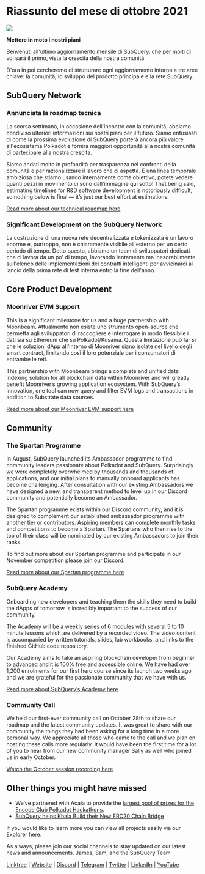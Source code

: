 # Riassunto del mese di ottobre 2021

![](https://miro.medium.com/max/1400/1*Yf3LOc6onAZ-XRQLPyxAmQ.png)

**Mettere in moto i nostri piani**

Benvenuti all'ultimo aggiornamento mensile di SubQuery, che per molti di voi sarà il primo, vista la crescita della nostra comunità.

D'ora in poi cercheremo di strutturare ogni aggiornamento intorno a tre aree chiave: la comunità, lo sviluppo del prodotto principale e la rete SubQuery.

## SubQuery Network

### Annunciata la roadmap tecnica

La scorsa settimana, in occasione dell'incontro con la comunità, abbiamo condiviso ulteriori informazioni sui nostri piani per il futuro. Siamo entusiasti di come la prossima evoluzione di SubQuery porterà ancora più valore all'ecosistema Polkadot e fornirà maggiori opportunità alla nostra comunità di partecipare alla nostra crescita.

Siamo andati molto in profondità per trasparenza nei confronti della comunità e per razionalizzare il lavoro che ci aspetta. È una linea temporale ambiziosa che stiamo usando internamente come obiettivo, potete vedere quanti pezzi in movimento ci sono dall'immagine qui sotto! That being said, estimating timelines for R&D software development is notoriously difficult, so nothing below is final — it’s just our best effort at estimations.

[Read more about our technical roadmap here](../blogs/20211029-roadmap-october.md)

### Significant Development on the SubQuery Network

La costruzione di una nuova rete decentralizzata e tokenizzata è un lavoro enorme e, purtroppo, non è chiaramente visibile all'esterno per un certo periodo di tempo. Detto questo, abbiamo un team di sviluppatori dedicati che ci lavora da un po' di tempo, lavorando lentamente ma inesorabilmente sull'elenco delle implementazioni dei contratti intelligenti per avvicinarci al lancio della prima rete di test interna entro la fine dell'anno.

## Core Product Development

### Moonriver EVM Support

This is a significant milestone for us and a huge partnership with Moonbeam. Attualmente non esiste uno strumento open-source che permetta agli sviluppatori di raccogliere e interrogare in modo flessibile i dati sia su Ethereum che su Polkadot/Kusama. Questa limitazione può far sì che le soluzioni dApp all'interno di Moonriver siano isolate nel livello degli smart contract, limitando così il loro potenziale per i consumatori di entrambe le reti.

This partnership with Moonbeam brings a complete and unified data indexing solution for all blockchain data within Moonriver and will greatly benefit Moonriver’s growing application ecosystem. With SubQuery’s innovation, one tool can now query and filter EVM logs and transactions in addition to Substrate data sources.

[Read more about our Moonriver EVM support here](../customer_announcements/20211028-moonbeam-evm.md)

## Community

### The Spartan Programme

In August, SubQuery launched its Ambassador programme to find community leaders passionate about Polkadot and SubQuery. Surprisingly we were completely overwhelmed by thousands and thousands of applications, and our initial plans to manually onboard applicants has become challenging. After consultation with our existing Ambassadors we have designed a new, and transparent method to level up in our Discord community and potentially become an Ambassador.

The Spartan programme exists within our Discord community, and it is designed to complement our established ambassador programme with another tier or contributors. Aspiring members can complete monthly tasks and competitions to become a Spartan. The Spartans who then rise to the top of their class will be nominated by our existing Ambassadors to join their ranks.

To find out more about our Spartan programme and participate in our November competition please [join our Discord](https://discord.com/invite/subquery).

[Read more about our Spartan programme here](../blogs/20211101-spartan-programme.md)

### SubQuery Academy

Onboarding new developers and teaching them the skills they need to build the dApps of tomorrow is incredibly important to the success of our community.

The Academy will be a weekly series of 6 modules with several 5 to 10 minute lessons which are delivered by a recorded video. The video content is accompanied by written tutorials, slides, lab workbooks, and links to the finished GitHub code repository.

Our Academy aims to take an aspiring blockchain developer from beginner to advanced and it is 100% free and accessible online. We have had over 1,200 enrolments for our first hero course since its launch two weeks ago and we are grateful for the passionate community that we have with us.

[Read more about SubQuery’s Academy here](../blogs/20211018-subquery-launches-the-subquery-academy.md)

### Community Call

We held our first-ever community call on October 28th to share our roadmap and the latest community updates. It was great to share with our community the things they had been asking for a long time in a more personal way. We appreciate all those who came to the call and we plan on hosting these calls more regularly. It would have been the first time for a lot of you to hear from our new community manager Sally as well who joined us in early October.

[Watch the October session recording here](https://www.crowdcast.io/e/subquery-sessions-october)

## Other things you might have missed

- We’ve partnered with Acala to provide the [largest pool of prizes for the Encode Club Polkadot Hackathons](https://medium.com/encode-club/polkadot-hack-challenges-7cfeba1a4c0e).
- [SubQuery helps Khala Build their New ERC20 Chain Bridge](../customer_announcements/20211021-khala.md)

If you would like to learn more you can view all projects easily via our Explorer here.

As always, please join our social channels to stay updated on our latest news and announcements. James, Sam, and the SubQuery Team

[Linktree](https://linktr.ee/subquerynetwork) | [Website](https://subquery.network/) | [Discord](https://discord.com/invite/78zg8aBSMG) | [Telegram](https://t.me/subquerynetwork) | [Twitter](https://twitter.com/subquerynetwork) | [LinkedIn](https://www.linkedin.com/company/subquery) | [YouTube](https://www.youtube.com/channel/UCi1a6NUUjegcLHDFLr7CqLw)
